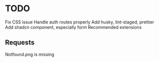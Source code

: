 # TODO

Fix CSS issue
Handle auth routes properly
Add husky, lint-staged, prettier
Add shadcn component, especially form
Recommended extensions

## Requests

Notfound.png is missing
